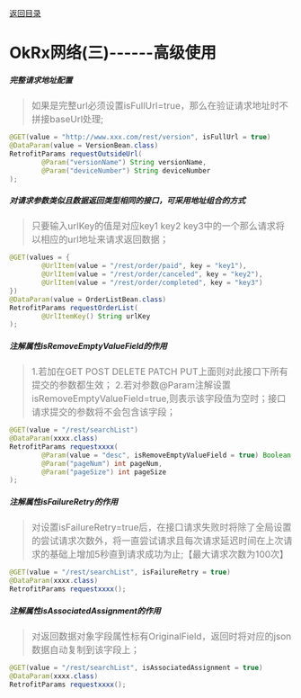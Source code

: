 [返回目录](docs/okrx-net-document-dir.md)
# OkRx网络(三)------高级使用
##### 完整请求地址配置
><font color=gray size=3>如果是完整url必须设置isFullUrl=true，那么在验证请求地址时不拼接baseUrl处理;</font>

```java
@GET(value = "http://www.xxx.com/rest/version", isFullUrl = true)
@DataParam(value = VersionBean.class)
RetrofitParams requestOutsideUrl(
        @Param("versionName") String versionName,
        @Param("deviceNumber") String deviceNumber
);
```
##### 对请求参数类似且数据返回类型相同的接口，可采用地址组合的方式
><font color=gray size=3>只要输入urlKey的值是对应key1 key2 key3中的一个那么请求将以相应的url地址来请求返回数据；</font>

```java
@GET(values = {
        @UrlItem(value = "/rest/order/paid", key = "key1"),
        @UrlItem(value = "/rest/order/canceled", key = "key2"),
        @UrlItem(value = "/rest/order/completed", key = "key3")
})
@DataParam(value = OrderListBean.class)
RetrofitParams requestOrderList(
        @UrlItemKey() String urlKey
);
```
##### 注解属性isRemoveEmptyValueField的作用
><font color=gray size=3>1.若加在GET POST DELETE PATCH PUT上面则对此接口下所有提交的参数都生效；
2.若对参数@Param注解设置isRemoveEmptyValueField=true,则表示该字段值为空时；接口请求提交的参数将不会包含该字段；</font>

```java
@GET(value = "/rest/searchList")
@DataParam(xxxx.class)
RetrofitParams requestxxxx(
        @Param(value = "desc", isRemoveEmptyValueField = true) Boolean desc,
        @Param("pageNum") int pageNum,
        @Param("pageSize") int pageSize
);
```
##### 注解属性isFailureRetry的作用
><font color=gray size=3>对设置isFailureRetry=true后，在接口请求失败时将除了全局设置的尝试请求次数外，将一直尝试请求且每次请求延迟时间在上次请求的基础上增加5秒直到请求成功为止;【最大请求次数为100次】</font>

```java
@GET(value = "/rest/searchList", isFailureRetry = true)
@DataParam(xxxx.class)
RetrofitParams requestxxxx();
```
##### 注解属性isAssociatedAssignment的作用
><font color=gray size=3>对返回数据对象字段属性标有OriginalField，返回时将对应的json数据自动复制到该字段上；</font>

```java
@GET(value = "/rest/searchList", isAssociatedAssignment = true)
@DataParam(xxxx.class)
RetrofitParams requestxxxx();
```